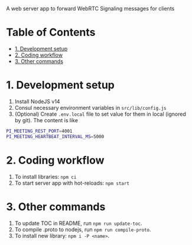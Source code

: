 A web server app to forward WebRTC Signaling messages for clients

# Table of Contents

<!-- toc -->

- [1. Development setup](#1-development-setup)
- [2. Coding workflow](#2-coding-workflow)
- [3. Other commands](#3-other-commands)

<!-- tocstop -->

# 1. Development setup 

1. Install NodeJS v14
1. Consul necessary environment variables in `src/lib/config.js`
1. (Optional) Create `.env.local` file to set value for them in local (ignored by git). The content is like

```bash
PI_MEETING_REST_PORT=4001
PI_MEETING_HEARTBEAT_INTERVAL_MS=5000
```

# 2. Coding workflow

1. To install libraries: `npm ci`
1. To start server app with hot-reloads: `npm start`

# 3. Other commands

1. To update TOC in README, run `npm run update-toc`.
1. To compile .proto to nodejs, run `npm run compile-proto`.
1. To install new library: `npm i -P <name>`.


